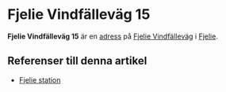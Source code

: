 # Fjelie Vindfälleväg 15

**Fjelie Vindfälleväg 15** är en [adress](adress) på [Fjelie Vindfälleväg](fjelie%20vindfälleväg) i [Fjelie](fjelie).

## Referenser till denna artikel

* [Fjelie station](fjelie%20station)
